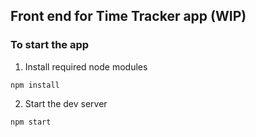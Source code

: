 ## Front end for Time Tracker app (WIP)

### To start the app

1. Install required node modules

`npm install`

2. Start the dev server

`npm start`
